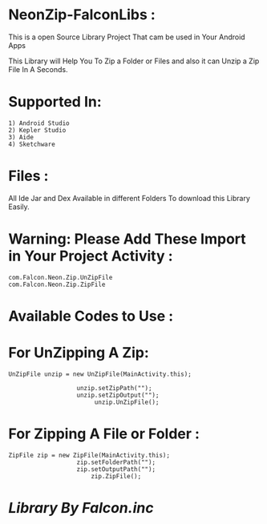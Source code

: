 # NeonZip-FalconLibs :
This is a open Source Library Project That cam be used in Your Android Apps

This Library will Help You To Zip a Folder or Files and also it can Unzip a Zip File In A Seconds.

# Supported In:
```
1) Android Studio
2) Kepler Studio
3) Aide
4) Sketchware
```
# Files :

All Ide Jar and Dex Available in different Folders To download this Library Easily.

# Warning: Please Add These Import in Your Project Activity :

```
com.Falcon.Neon.Zip.UnZipFile
com.Falcon.Neon.Zip.ZipFile
```

# Available Codes to Use :

# For UnZipping A Zip:
```
UnZipFile unzip = new UnZipFile(MainActivity.this);
		
		           unzip.setZipPath("");
		           unzip.setZipOutput("");
				        unzip.UnZipFile();
```
# For Zipping A File or Folder :
```
ZipFile zip = new ZipFile(MainActivity.this);
		           zip.setFolderPath("");
		           zip.setOutputPath("");
		               zip.ZipFile();
```                   
                   
# *Library By Falcon.inc*


